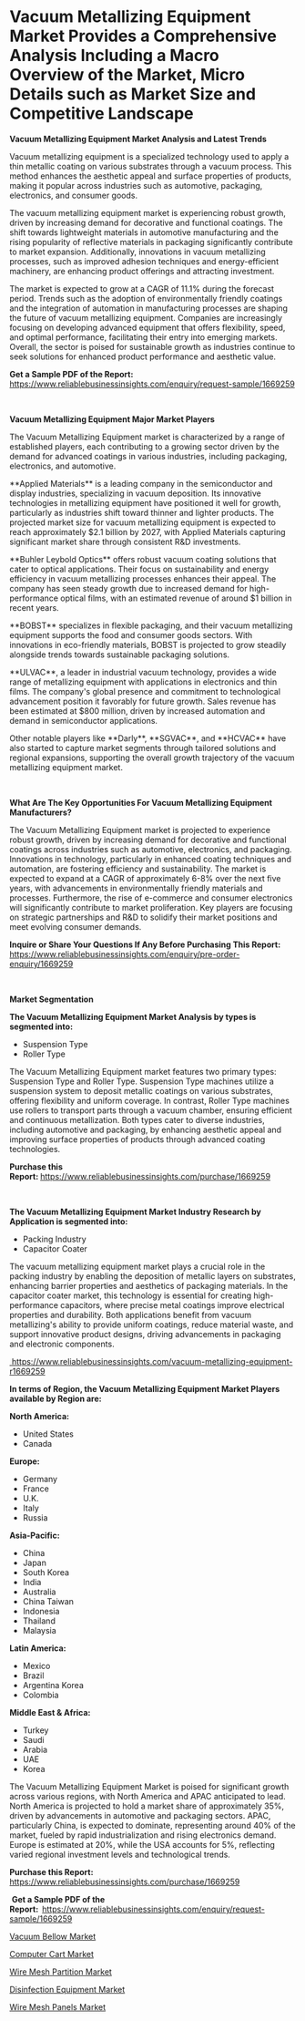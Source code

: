 <p><h1>Vacuum Metallizing Equipment Market Provides a Comprehensive Analysis Including a Macro Overview of the Market, Micro Details such as Market Size and Competitive Landscape</h1></p><p><strong>Vacuum Metallizing Equipment Market Analysis and Latest Trends</strong></p>
<p><p>Vacuum metallizing equipment is a specialized technology used to apply a thin metallic coating on various substrates through a vacuum process. This method enhances the aesthetic appeal and surface properties of products, making it popular across industries such as automotive, packaging, electronics, and consumer goods. </p><p>The vacuum metallizing equipment market is experiencing robust growth, driven by increasing demand for decorative and functional coatings. The shift towards lightweight materials in automotive manufacturing and the rising popularity of reflective materials in packaging significantly contribute to market expansion. Additionally, innovations in vacuum metallizing processes, such as improved adhesion techniques and energy-efficient machinery, are enhancing product offerings and attracting investment. </p><p>The market is expected to grow at a CAGR of 11.1% during the forecast period. Trends such as the adoption of environmentally friendly coatings and the integration of automation in manufacturing processes are shaping the future of vacuum metallizing equipment. Companies are increasingly focusing on developing advanced equipment that offers flexibility, speed, and optimal performance, facilitating their entry into emerging markets. Overall, the sector is poised for sustainable growth as industries continue to seek solutions for enhanced product performance and aesthetic value.</p></p>
<p><strong>Get a Sample PDF of the Report:&nbsp;</strong> <a href="https://www.reliablebusinessinsights.com/enquiry/request-sample/1669259?utm_campaign=1877&utm_medium=2&utm_source=Github&utm_content=ia&utm_term=17022025&utm_id=vacuum-metallizing-equipment">https://www.reliablebusinessinsights.com/enquiry/request-sample/1669259</a></p>
<p>&nbsp;</p>
<p><strong>Vacuum Metallizing Equipment Major Market Players</strong></p>
<p><p>The Vacuum Metallizing Equipment market is characterized by a range of established players, each contributing to a growing sector driven by the demand for advanced coatings in various industries, including packaging, electronics, and automotive.</p><p>**Applied Materials** is a leading company in the semiconductor and display industries, specializing in vacuum deposition. Its innovative technologies in metallizing equipment have positioned it well for growth, particularly as industries shift toward thinner and lighter products. The projected market size for vacuum metallizing equipment is expected to reach approximately $2.1 billion by 2027, with Applied Materials capturing significant market share through consistent R&D investments.</p><p>**Buhler Leybold Optics** offers robust vacuum coating solutions that cater to optical applications. Their focus on sustainability and energy efficiency in vacuum metallizing processes enhances their appeal. The company has seen steady growth due to increased demand for high-performance optical films, with an estimated revenue of around $1 billion in recent years.</p><p>**BOBST** specializes in flexible packaging, and their vacuum metallizing equipment supports the food and consumer goods sectors. With innovations in eco-friendly materials, BOBST is projected to grow steadily alongside trends towards sustainable packaging solutions.</p><p>**ULVAC**, a leader in industrial vacuum technology, provides a wide range of metallizing equipment with applications in electronics and thin films. The company's global presence and commitment to technological advancement position it favorably for future growth. Sales revenue has been estimated at $800 million, driven by increased automation and demand in semiconductor applications.</p><p>Other notable players like **Darly**, **SGVAC**, and **HCVAC** have also started to capture market segments through tailored solutions and regional expansions, supporting the overall growth trajectory of the vacuum metallizing equipment market.</p></p>
<p>&nbsp;</p>
<p><strong>What Are The Key Opportunities For Vacuum Metallizing Equipment Manufacturers?</strong></p>
<p><p>The Vacuum Metallizing Equipment market is projected to experience robust growth, driven by increasing demand for decorative and functional coatings across industries such as automotive, electronics, and packaging. Innovations in technology, particularly in enhanced coating techniques and automation, are fostering efficiency and sustainability. The market is expected to expand at a CAGR of approximately 6-8% over the next five years, with advancements in environmentally friendly materials and processes. Furthermore, the rise of e-commerce and consumer electronics will significantly contribute to market proliferation. Key players are focusing on strategic partnerships and R&D to solidify their market positions and meet evolving consumer demands.</p></p>
<p><strong>Inquire or Share Your Questions If Any Before Purchasing This Report:</strong> <a href="https://www.reliablebusinessinsights.com/enquiry/pre-order-enquiry/1669259?utm_campaign=1877&utm_medium=2&utm_source=Github&utm_content=ia&utm_term=17022025&utm_id=vacuum-metallizing-equipment">https://www.reliablebusinessinsights.com/enquiry/pre-order-enquiry/1669259</a></p>
<p>&nbsp;</p>
<p><strong>Market Segmentation</strong></p>
<p><strong>The Vacuum Metallizing Equipment Market Analysis by types is segmented into:</strong></p>
<p><ul><li>Suspension Type</li><li>Roller Type</li></ul></p>
<p><p>The Vacuum Metallizing Equipment market features two primary types: Suspension Type and Roller Type. Suspension Type machines utilize a suspension system to deposit metallic coatings on various substrates, offering flexibility and uniform coverage. In contrast, Roller Type machines use rollers to transport parts through a vacuum chamber, ensuring efficient and continuous metallization. Both types cater to diverse industries, including automotive and packaging, by enhancing aesthetic appeal and improving surface properties of products through advanced coating technologies.</p></p>
<p><strong>Purchase this Report:&nbsp;</strong><a href="https://www.reliablebusinessinsights.com/purchase/1669259?utm_campaign=1877&utm_medium=2&utm_source=Github&utm_content=ia&utm_term=17022025&utm_id=vacuum-metallizing-equipment">https://www.reliablebusinessinsights.com/purchase/1669259</a></p>
<p>&nbsp;</p>
<p><strong>The Vacuum Metallizing Equipment Market Industry Research by Application is segmented into:</strong></p>
<p><ul><li>Packing Industry</li><li>Capacitor Coater</li></ul></p>
<p><p>The vacuum metallizing equipment market plays a crucial role in the packing industry by enabling the deposition of metallic layers on substrates, enhancing barrier properties and aesthetics of packaging materials. In the capacitor coater market, this technology is essential for creating high-performance capacitors, where precise metal coatings improve electrical properties and durability. Both applications benefit from vacuum metallizing's ability to provide uniform coatings, reduce material waste, and support innovative product designs, driving advancements in packaging and electronic components.</p></p>
<p><a href="https://www.reliablebusinessinsights.com/vacuum-metallizing-equipment-r1669259?utm_campaign=1877&utm_medium=2&utm_source=Github&utm_content=ia&utm_term=17022025&utm_id=vacuum-metallizing-equipment">&nbsp;https://www.reliablebusinessinsights.com/vacuum-metallizing-equipment-r1669259</a></p>
<p><strong>In terms of Region, the Vacuum Metallizing Equipment Market Players available by Region are:</strong></p>
<p>
    <p> <strong> North America: </strong>
        <ul>
            <li>United States</li>
            <li>Canada</li>
        </ul>
        </p> 
    <p> <strong> Europe: </strong>
        <ul>
            <li>Germany</li>
            <li>France</li>
            <li>U.K.</li>
            <li>Italy</li>
            <li>Russia</li>
        </ul>
        </p> 
    <p> <strong> Asia-Pacific: </strong>
        <ul>
            <li>China</li>
            <li>Japan</li>
            <li>South Korea</li>
            <li>India</li>
            <li>Australia</li>
            <li>China Taiwan</li>
            <li>Indonesia</li>
            <li>Thailand</li>
            <li>Malaysia</li>
        </ul>
        </p> 
    <p> <strong> Latin America: </strong>
        <ul>
            <li>Mexico</li>
            <li>Brazil</li>
            <li>Argentina Korea</li>
            <li>Colombia</li>
        </ul>
        </p> 
    <p> <strong> Middle East & Africa: </strong>
        <ul>
            <li>Turkey</li>
            <li>Saudi</li>
            <li>Arabia</li>
            <li>UAE</li>
            <li>Korea</li>
        </ul>
    </p>
    </p>
<p><p>The Vacuum Metallizing Equipment Market is poised for significant growth across various regions, with North America and APAC anticipated to lead. North America is projected to hold a market share of approximately 35%, driven by advancements in automotive and packaging sectors. APAC, particularly China, is expected to dominate, representing around 40% of the market, fueled by rapid industrialization and rising electronics demand. Europe is estimated at 20%, while the USA accounts for 5%, reflecting varied regional investment levels and technological trends.</p></p>
<p><strong>Purchase this Report: </strong><a href="https://www.reliablebusinessinsights.com/purchase/1669259?utm_campaign=1877&utm_medium=2&utm_source=Github&utm_content=ia&utm_term=17022025&utm_id=vacuum-metallizing-equipment">https://www.reliablebusinessinsights.com/purchase/1669259</a></p>
<p>&nbsp;<strong>Get a Sample PDF of the Report:&nbsp;&nbsp;</strong><a href="https://www.reliablebusinessinsights.com/enquiry/request-sample/1669259?utm_campaign=1877&utm_medium=2&utm_source=Github&utm_content=ia&utm_term=17022025&utm_id=vacuum-metallizing-equipment">https://www.reliablebusinessinsights.com/enquiry/request-sample/1669259</a></p>
<p><strong></strong></p>
<p><p><a href="https://github.com/saoneubeh8/Market-Research-Report-List-1/blob/main/vacuum-bellow-market.md?utm_campaign=1877&utm_medium=2&utm_source=Github&utm_content=ia&utm_term=17022025&utm_id=vacuum-metallizing-equipment">Vacuum Bellow Market</a></p><p><a href="https://github.com/msiyahhonzo46/Market-Research-Report-List-1/blob/main/computer-cart-market.md?utm_campaign=1877&utm_medium=2&utm_source=Github&utm_content=ia&utm_term=17022025&utm_id=vacuum-metallizing-equipment">Computer Cart Market</a></p><p><a href="https://github.com/deyniphytic/Market-Research-Report-List-1/blob/main/wire-mesh-partition-market.md?utm_campaign=1877&utm_medium=2&utm_source=Github&utm_content=ia&utm_term=17022025&utm_id=vacuum-metallizing-equipment">Wire Mesh Partition Market</a></p><p><a href="https://github.com/anggigpps/Market-Research-Report-List-1/blob/main/disinfection-equipment-market.md?utm_campaign=1877&utm_medium=2&utm_source=Github&utm_content=ia&utm_term=17022025&utm_id=vacuum-metallizing-equipment">Disinfection Equipment Market</a></p><p><a href="https://github.com/mohmodsiason/Market-Research-Report-List-1/blob/main/wire-mesh-panels-market.md?utm_campaign=1877&utm_medium=2&utm_source=Github&utm_content=ia&utm_term=17022025&utm_id=vacuum-metallizing-equipment">Wire Mesh Panels Market</a></p></p>